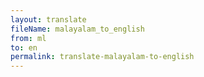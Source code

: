 ```yaml
--- 
layout: translate 
fileName: malayalam_to_english
from: ml
to: en 
permalink: translate-malayalam-to-english
---
```

